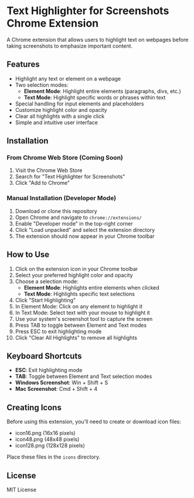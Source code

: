 # Text Highlighter for Screenshots Chrome Extension

A Chrome extension that allows users to highlight text on webpages before taking screenshots to emphasize important content.

## Features

- Highlight any text or element on a webpage
- Two selection modes:
  - **Element Mode**: Highlight entire elements (paragraphs, divs, etc.)
  - **Text Mode**: Highlight specific words or phrases within text
- Special handling for input elements and placeholders
- Customize highlight color and opacity
- Clear all highlights with a single click
- Simple and intuitive user interface

## Installation

### From Chrome Web Store (Coming Soon)

1. Visit the Chrome Web Store
2. Search for "Text Highlighter for Screenshots"
3. Click "Add to Chrome"

### Manual Installation (Developer Mode)

1. Download or clone this repository
2. Open Chrome and navigate to `chrome://extensions/`
3. Enable "Developer mode" in the top-right corner
4. Click "Load unpacked" and select the extension directory
5. The extension should now appear in your Chrome toolbar

## How to Use

1. Click on the extension icon in your Chrome toolbar
2. Select your preferred highlight color and opacity
3. Choose a selection mode:
   - **Element Mode**: Highlights entire elements when clicked
   - **Text Mode**: Highlights specific text selections
4. Click "Start Highlighting"
5. In Element Mode: Click on any element to highlight it
6. In Text Mode: Select text with your mouse to highlight it
7. Use your system's screenshot tool to capture the screen
8. Press TAB to toggle between Element and Text modes
9. Press ESC to exit highlighting mode
10. Click "Clear All Highlights" to remove all highlights

## Keyboard Shortcuts

- **ESC**: Exit highlighting mode
- **TAB**: Toggle between Element and Text selection modes
- **Windows Screenshot**: Win + Shift + S
- **Mac Screenshot**: Cmd + Shift + 4

## Creating Icons

Before using this extension, you'll need to create or download icon files:

- icon16.png (16x16 pixels)
- icon48.png (48x48 pixels)
- icon128.png (128x128 pixels)

Place these files in the `icons` directory.

## License

MIT License
